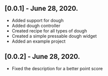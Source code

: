 ## [0.0.1] - June 28, 2020.

* Added support for dough
* Added dough controller
* Created recipe for all types of dough
* Created a simple pressable dough widget
* Added an example project

## [0.0.2] - June 28, 2020.

* Fixed the description for a better point score
